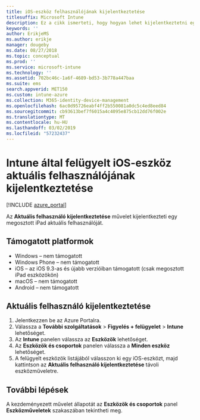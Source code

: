 ```yaml
---
title: iOS-eszköz felhasználójának kijelentkeztetése
titlesuffix: Microsoft Intune
description: Ez a cikk ismerteti, hogy hogyan lehet kijelentkeztetni egy Intune által felügyelt iOS-eszköz aktuális felhasználóját.”
keywords: ''
author: ErikjeMS
ms.author: erikje
manager: dougeby
ms.date: 08/27/2018
ms.topic: conceptual
ms.prod: ''
ms.service: microsoft-intune
ms.technology: ''
ms.assetid: 702bc46c-1a6f-4689-bd53-3b778a447baa
ms.suite: ems
search.appverid: MET150
ms.custom: intune-azure
ms.collection: M365-identity-device-management
ms.openlocfilehash: 6ac0d95726eabf4ff2b550081a0dc5c4ed8eed84
ms.sourcegitcommit: cb93613bef7f6015a4c4095e875cb12dd76f002e
ms.translationtype: MT
ms.contentlocale: hu-HU
ms.lasthandoff: 03/02/2019
ms.locfileid: "57232437"
---
```

# <a name="logout-the-current-user-on-intune-managed-ios-devices"></a>Intune által felügyelt iOS-eszköz aktuális felhasználójának kijelentkeztetése


[!INCLUDE [azure_portal](./includes/azure_portal.md)]

Az **Aktuális felhasználó kijelentkeztetése** művelet kijelentkezteti egy megosztott iPad aktuális felhasználóját. 

## <a name="supported-platforms"></a>Támogatott platformok

- Windows – nem támogatott
- Windows Phone – nem támogatott
- iOS – az iOS 9.3-as és újabb verzióiban támogatott (csak megosztott iPad eszközökön)
- macOS – nem támogatott
- Android – nem támogatott

## <a name="how-to-log-out-the-current-user"></a>Aktuális felhasználó kijelentkeztetése

1.  Jelentkezzen be az Azure Portalra.
2.  Válassza a **További szolgáltatások** > **Figyelés + felügyelet** > **Intune** lehetőséget.
3.  Az **Intune** panelen válassza az **Eszközök** lehetőséget.
4.  Az **Eszközök és csoportok** panelen válassza a **Minden eszköz** lehetőséget.
5.  A felügyelt eszközök listájából válasszon ki egy iOS-eszközt, majd kattintson az **Aktuális felhasználó kijelentkeztetése** távoli eszközműveletre.

## <a name="next-steps"></a>További lépések

A kezdeményezett művelet állapotát az **Eszközök és csoportok** panel **Eszközműveletek** szakaszában tekintheti meg.
